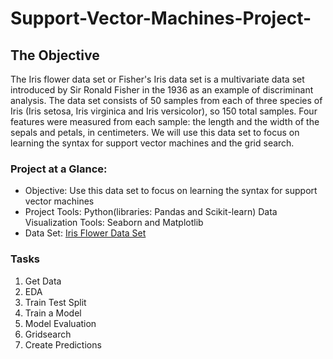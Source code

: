 # Support-Vector-Machines-Project-
## The Objective 
The Iris flower data set or Fisher's Iris data set is a multivariate data set introduced by Sir Ronald Fisher in the 1936 as an example of discriminant analysis. The data set consists of 50 samples from each of three species of Iris (Iris setosa, Iris virginica and Iris versicolor), so 150 total samples. Four features were measured from each sample: the length and the width of the sepals and petals, in centimeters. We will use this data set to focus on learning the syntax for support vector machines and the grid search. 

### Project at a Glance:
- Objective: Use this data set to focus on learning the syntax for support vector machines 
- Project Tools: Python(libraries: Pandas and Scikit-learn) Data Visualization Tools: Seaborn and Matplotlib 
- Data Set: [Iris Flower Data Set](https://en.wikipedia.org/wiki/Iris_flower_data_set)

### Tasks
1. Get Data 
2. EDA 
3. Train Test Split 
4. Train a Model 
5. Model Evaluation 
6. Gridsearch 
7. Create Predictions 
